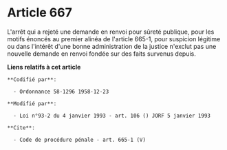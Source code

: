 # Article 667

L'arrêt qui a rejeté une demande en renvoi pour sûreté publique, pour les motifs énoncés au premier alinéa de l'article
665-1, pour suspicion légitime ou dans l'intérêt d'une bonne administration de la justice n'exclut pas une nouvelle demande
en renvoi fondée sur des faits survenus depuis.

**Liens relatifs à cet article**

	**Codifié par**:

	  - Ordonnance 58-1296 1958-12-23

	**Modifié par**:

	  - Loi n°93-2 du 4 janvier 1993 - art. 106 () JORF 5 janvier 1993

	**Cite**:

	  - Code de procédure pénale - art. 665-1 (V)
